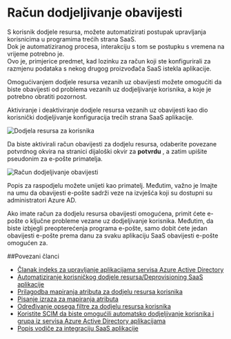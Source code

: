 <properties
    pageTitle="Račun za dodjelu resursa obavijesti | Microsoft Azure"
    description="Saznajte kako da biste bili sigurni da su obavijesti o problema vezanih uz dodjeljivanje korisnika, a koje je potrebno obratiti pozornost omogućivanjem dodjele resursa vezanih uz obavijesti."
    services="active-directory"
    documentationCenter=""
    authors="markusvi"
    manager="femila"
    editor=""/>

<tags
    ms.service="active-directory"
    ms.workload="identity"
    ms.tgt_pltfrm="na"
    ms.devlang="na"
    ms.topic="article"
    ms.date="10/10/2016"
    ms.author="markusvi"/>


# <a name="account-provisioning-notifications"></a>Račun dodjeljivanje obavijesti

S korisnik dodjele resursa, možete automatizirati postupak upravljanja korisnicima u programima trećih strana SaaS. <br>
Dok je automatiziranog procesa, interakciju s tom se postupku s vremena na vrijeme potrebno je. <br>
Ovo je, primjerice predmet, kad lozinku za račun koji ste konfigurirali za razmjenu podataka s nekog drugog proizvođača SaaS istekla aplikacije. 

Omogućivanjem dodjele resursa vezanih uz obavijesti možete omogućiti da biste obavijesti od problema vezanih uz dodjeljivanje korisnika, a koje je potrebno obratiti pozornost.

Aktiviranje i deaktiviranje dodjele resursa vezanih uz obavijesti kao dio korisnički dodjeljivanje konfiguracija trećih strana SaaS aplikacije.

![Dodjela resursa za korisnika][1] 



Da biste aktivirali račun obavijesti za dodjelu resursa, odaberite povezane potvrdnog okvira na stranici dijaloški okvir za **potvrdu** , a zatim upišite pseudonim za e-pošte primatelja.

![Račun dodjeljivanje obavijesti][2]
 


Popis za raspodjelu možete unijeti kao primatelj. Međutim, važno je Imajte na umu da obavijesti e-pošte sadrži veze na izvješća koji su dostupni su administratori Azure AD.

Ako imate račun za dodjelu resursa obavijesti omogućena, primit ćete e-pošte o ključne probleme vezane uz dodjeljivanje korisnika. Međutim, da biste izbjegli preopterećenja programa e-pošte, samo dobit ćete jedan obavijesti e-pošte prema danu za svaku aplikaciju SaaS obavijesti e-pošte omogućen za.


##<a name="related-articles"></a>Povezani članci

- [Članak indeks za upravljanje aplikacijama servisa Azure Active Directory](active-directory-apps-index.md)
- [Automatiziranje korisničkog dodjele resursa/Deprovisioning SaaS aplikacije](active-directory-saas-app-provisioning.md)
- [Prilagodba mapiranja atributa za dodjelu resursa korisnika](active-directory-saas-customizing-attribute-mappings.md)
- [Pisanje izraza za mapiranja atributa](active-directory-saas-writing-expressions-for-attribute-mappings.md)
- [Određivanje opsega filtre za dodjelu resursa korisnika](active-directory-saas-scoping-filters.md)
- [Koristite SCIM da biste omogućili automatsko dodjeljivanje korisnika i grupa iz servisa Azure Active Directory aplikacijama](active-directory-scim-provisioning.md)
- [Popis vodiče za integraciju SaaS aplikacije](active-directory-saas-tutorial-list.md)



<!--Image references-->
[1]: ./media/active-directory-saas-account-provisioning-notifications/ic766307.png
[2]: ./media/active-directory-saas-account-provisioning-notifications/ic766308.png